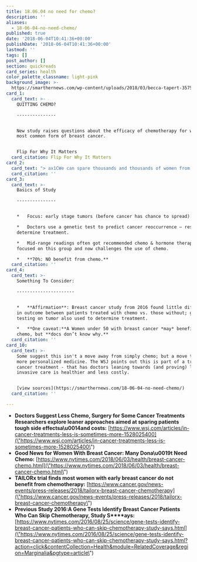 ```yaml
---
title: 18.06.04 no need for chemo?
description: ''
aliases:
  - 18-06-04-no-need-chemo/
published: true
date: '2018-06-04T10:41:36+00:00'
publishDate: '2018-06-04T10:41:36+00:00'
lastmod: ''
tags: []
post_author: []
section: quickreads
card_series: health
color_palette_classname: light-pink
background_image: >-
  https://smarthernews.com/wp-content/uploads/2018/03/becca-tapert-357541-unsplash-scaled.jpg
card_1:
  card_text: >-
    QUITTING CHEMO?

    ---------------


    New study raises questions about the efficacy of chemotherapy for women with
    most common form of breast cancer.


    Flip For Why It Matters
  card_citation: Flip For Why It Matters
card_2:
  card_text: "> ax1CWe can spare thousands and thousands of women from getting toxic treatment that really wouldnax19t benefit them. **This is very powerful. It really changes the standard of care**.ax1Dn> n> Dr. Ingrid A. Mayer, Vanderbilt University Medical Center, an author of the study that started in 2006 and included more than 10,000 women."
  card_citation: ''
card_3:
  card_text: >-
    Basics of Study

    ---------------


    *   Focus: early stage tumors (before cancer has chance to spread).

    *   Doctors use a genetic test to predict cancer reoccurrence – results
    determine treatment.

    *   Mid-range readings often got recommended chemo & hormone therapy; study
    focused on this group and now challenges the use of chemo.

    *   **70%: NO benefit from chemo.**
  card_citation: ''
card_4:
  card_text: >-
    Something To Consider:

    ----------------------


    *   **Affirmation**: Breast cancer study from 2016 found little difference
    in outcome between patients treated with chemo vs. those without; genetic
    testing on tumor also used to determine treatment.

    *   **One caveat:**A Women under 50 with breast cancer *may* benefit from
    chemo, but **docs don’t know why.**
  card_citation: ''
card_10:
  card_text: >-
    Some suggest this isn't a move away from simply chemo; but a move toward
    more personalized medicine. The WSJ points out this is part of a trend in
    cancer treatment - that has doctors leaning towards (and proving) less
    invasive care is healthier and less costly.


    [view sources](https://smarthernews.com/18-06-04-no-need-chemo/)
  card_citation: ''

---
```

*   **Doctors Suggest Less Chemo, Surgery for Some Cancer Treatments Researchers explore leaner approaches aimed at sparing patients tough side effectsa\\u0014and costs:** [https://www.wsj.com/articles/in-cancer-treatments-less-is-sometimes-more-1528025400](\"https://www.wsj.com/articles/in-cancer-treatments-less-is-sometimes-more-1528025400\")
*   **Good News for Women With Breast Cancer: Many Dona\\u0019t Need Chemo:** [https://www.nytimes.com/2018/06/03/health/breast-cancer-chemo.html](\"https://www.nytimes.com/2018/06/03/health/breast-cancer-chemo.html\")
*   **TAILORx trial finds most women with early breast cancer do not benefit from chemotherapy:** [https://www.cancer.gov/news-events/press-releases/2018/tailorx-breast-cancer-chemotherapy](\"https://www.cancer.gov/news-events/press-releases/2018/tailorx-breast-cancer-chemotherapy\")
*   **Previous Study 2016:A Gene Tests Identify Breast Cancer Patients Who Can Skip Chemotherapy, Study S****ays:** [https://www.nytimes.com/2016/08/25/science/gene-tests-identify-breast-cancer-patients-who-can-skip-chemotherapy-study-says.html](\"https://www.nytimes.com/2016/08/25/science/gene-tests-identify-breast-cancer-patients-who-can-skip-chemotherapy-study-says.html?action=click&contentCollection=Health&module=RelatedCoverage&region=Marginalia&pgtype=article\")